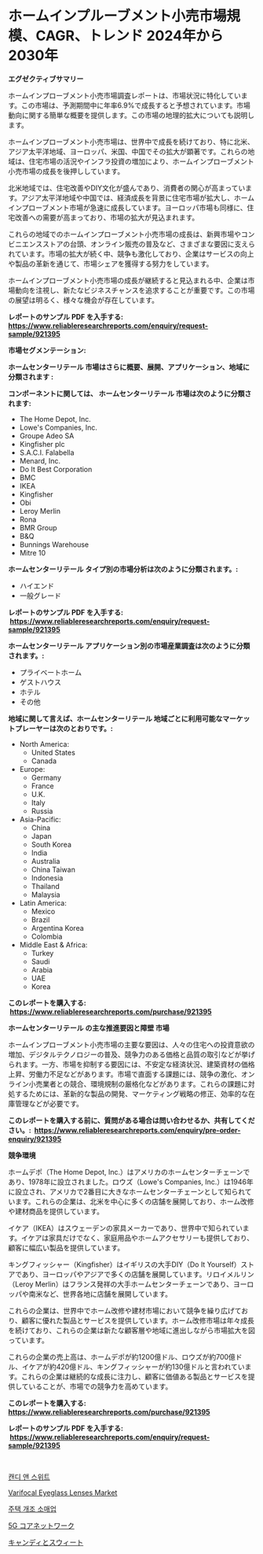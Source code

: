 <p><h1>ホームインプルーブメント小売市場規模、CAGR、トレンド 2024年から2030年</h1></p><p><strong>エグゼクティブサマリー</strong></p>
<p><p>ホームインプローブメント小売市場調査レポートは、市場状況に特化しています。この市場は、予測期間中に年率6.9%で成長すると予想されています。市場動向に関する簡単な概要を提供します。この市場の地理的拡大についても説明します。</p><p>ホームインプローブメント小売市場は、世界中で成長を続けており、特に北米、アジア太平洋地域、ヨーロッパ、米国、中国でその拡大が顕著です。これらの地域は、住宅市場の活況やインフラ投資の増加により、ホームインプローブメント小売市場の成長を後押ししています。</p><p>北米地域では、住宅改善やDIY文化が盛んであり、消費者の関心が高まっています。アジア太平洋地域や中国では、経済成長を背景に住宅市場が拡大し、ホームインプローブメント市場が急速に成長しています。ヨーロッパ市場も同様に、住宅改善への需要が高まっており、市場の拡大が見込まれます。</p><p>これらの地域でのホームインプローブメント小売市場の成長は、新興市場やコンビニエンスストアの台頭、オンライン販売の普及など、さまざまな要因に支えられています。市場の拡大が続く中、競争も激化しており、企業はサービスの向上や製品の革新を通じて、市場シェアを獲得する努力をしています。</p><p>ホームインプローブメント小売市場の成長が継続すると見込まれる中、企業は市場動向を注視し、新たなビジネスチャンスを追求することが重要です。この市場の展望は明るく、様々な機会が存在しています。</p></p>
<p><strong>レポートのサンプル PDF を入手する: <a href="https://www.reliableresearchreports.com/enquiry/request-sample/921395">https://www.reliableresearchreports.com/enquiry/request-sample/921395</a></strong></p>
<p><strong>市場セグメンテーション:</strong></p>
<p><strong> ホームセンターリテール 市場はさらに概要、展開、アプリケーション、地域に分類されます :</strong></p>
<p><strong>コンポーネントに関しては、 ホームセンターリテール 市場は次のように分類されます: &nbsp;</strong></p>
<p><ul><li>The Home Depot, Inc.</li><li>Lowe's Companies, Inc.</li><li>Groupe Adeo SA</li><li>Kingfisher plc</li><li>S.A.C.I. Falabella</li><li>Menard, Inc.</li><li>Do It Best Corporation</li><li>BMC</li><li>IKEA</li><li>Kingfisher</li><li>Obi</li><li>Leroy Merlin</li><li>Rona</li><li>BMR Group</li><li>B&Q</li><li>Bunnings Warehouse</li><li>Mitre 10</li></ul></p>
<p><strong> ホームセンターリテール タイプ別の市場分析は次のように分類されます。:</strong></p>
<p><ul><li>ハイエンド</li><li>一般グレード</li></ul></p>
<p><strong>レポートのサンプル PDF を入手する: &nbsp;<a href="https://www.reliableresearchreports.com/enquiry/request-sample/921395">https://www.reliableresearchreports.com/enquiry/request-sample/921395</a></strong></p>
<p><strong> ホームセンターリテール アプリケーション別の市場産業調査は次のように分類されます。:</strong></p>
<p><ul><li>プライベートホーム</li><li>ゲストハウス</li><li>ホテル</li><li>その他</li></ul></p>
<p><strong>地域に関して言えば、ホームセンターリテール 地域ごとに利用可能なマーケットプレーヤーは次のとおりです。:</strong></p>
<p><ul>
    <li>
        North America:
        <ul>
            <li>United States</li>
            <li>Canada</li>
        </ul>
    </li>
    <li>
        Europe:
        <ul>
            <li>Germany</li>
            <li>France</li>
            <li>U.K.</li>
            <li>Italy</li>
            <li>Russia</li>
        </ul>
    </li>
    <li>
        Asia-Pacific:
        <ul>
            <li>China</li>
            <li>Japan</li>
            <li>South Korea</li>
            <li>India</li>
            <li>Australia</li>
            <li>China Taiwan</li>
            <li>Indonesia</li>
            <li>Thailand</li>
            <li>Malaysia</li>
        </ul>
    </li>
    <li>
        Latin America:
        <ul>
            <li>Mexico</li>
            <li>Brazil</li>
            <li>Argentina Korea</li>
            <li>Colombia</li>
        </ul>
    </li>
    <li>
        Middle East & Africa:
        <ul>
            <li>Turkey</li>
            <li>Saudi</li>
            <li>Arabia</li>
            <li>UAE</li>
            <li>Korea</li>
        </ul>
    </li>
    </ul></p>
<p><strong>このレポートを購入する: &nbsp;<a href="https://www.reliableresearchreports.com/purchase/921395">https://www.reliableresearchreports.com/purchase/921395</a></strong></p>
<p><strong>ホームセンターリテール の主な推進要因と障壁 市場</strong></p>
<p><p>ホームインプローブメント小売市場の主要な要因は、人々の住宅への投資意欲の増加、デジタルテクノロジーの普及、競争力のある価格と品質の取引などが挙げられます。一方、市場を抑制する要因には、不安定な経済状況、建築資材の価格上昇、労働力不足などがあります。市場で直面する課題には、競争の激化、オンライン小売業者との競合、環境規制の厳格化などがあります。これらの課題に対処するためには、革新的な製品の開発、マーケティング戦略の修正、効率的な在庫管理などが必要です。</p></p>
<p><strong>このレポートを購入する前に、質問がある場合は問い合わせるか、共有してください。:&nbsp; <a href="https://www.reliableresearchreports.com/enquiry/pre-order-enquiry/921395">https://www.reliableresearchreports.com/enquiry/pre-order-enquiry/921395</a></strong></p>
<p><strong>競争環境</strong></p>
<p><p>ホームデポ（The Home Depot, Inc.）はアメリカのホームセンターチェーンであり、1978年に設立されました。ロウズ（Lowe's Companies, Inc.）は1946年に設立され、アメリカで2番目に大きなホームセンターチェーンとして知られています。これらの企業は、北米を中心に多くの店舗を展開しており、ホーム改修や建材商品を提供しています。</p><p>イケア（IKEA）はスウェーデンの家具メーカーであり、世界中で知られています。イケアは家具だけでなく、家庭用品やホームアクセサリーも提供しており、顧客に幅広い製品を提供しています。</p><p>キングフィッシャー（Kingfisher）はイギリスの大手DIY（Do It Yourself）ストアであり、ヨーロッパやアジアで多くの店舗を展開しています。リロイメルリン（Leroy Merlin）はフランス発祥の大手ホームセンターチェーンであり、ヨーロッパや南米など、世界各地に店舗を展開しています。</p><p>これらの企業は、世界中でホーム改修や建材市場において競争を繰り広げており、顧客に優れた製品とサービスを提供しています。ホーム改修市場は年々成長を続けており、これらの企業は新たな顧客層や地域に進出しながら市場拡大を図っています。</p><p>これらの企業の売上高は、ホームデポが約1200億ドル、ロウズが約700億ドル、イケアが約420億ドル、キングフィッシャーが約130億ドルと言われています。これらの企業は継続的な成長に注力し、顧客に価値ある製品とサービスを提供していることが、市場での競争力を高めています。</p></p>
<p><strong>このレポートを購入する: &nbsp; <a href="https://www.reliableresearchreports.com/purchase/921395">https://www.reliableresearchreports.com/purchase/921395</a></strong></p>
<p><strong>レポートのサンプル PDF を入手する: &nbsp;<a href="https://www.reliableresearchreports.com/enquiry/request-sample/921395">https://www.reliableresearchreports.com/enquiry/request-sample/921395</a></strong><strong></strong></p>
<p>&nbsp;</p>
<p><p><a href="https://github.com/laholand/Market-Research-Report-List-2/blob/main/5308867182151.md">캔디 앤 스위트</a></p><p><a href="https://github.com/juancolorado15/Market-Research-Report-List-1/blob/main/varifocal-eyeglass-lenses-market.md">Varifocal Eyeglass Lenses Market</a></p><p><a href="https://github.com/sougarounis/Market-Research-Report-List-2/blob/main/5085081182152.md">주택 개조 소매업</a></p><p><a href="https://github.com/mohamedbakry57/Market-Research-Report-List-2/blob/main/5440134182155.md">5G コアネットワーク</a></p><p><a href="https://github.com/lababdou/Market-Research-Report-List-2/blob/main/7237503182156.md">キャンディとスウィート</a></p></p>